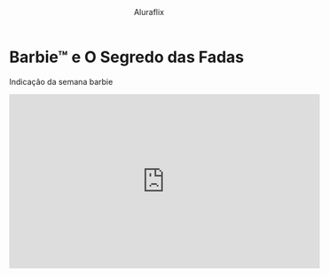<header>Aluraflix</header>

<h1>Barbie™ e O Segredo das Fadas</h1>
<p>Indicação da semana barbie</p>


<iframe width="560" height="315" src="https://www.youtube.com/embed/3lmeLd_PuzA?si=XT_NnN0xPzZXOgFI" title="YouTube video player" frameborder="0" allow="accelerometer; autoplay; clipboard-write; encrypted-media; gyroscope; picture-in-picture; web-share" referrerpolicy="strict-origin-when-cross-origin" allowfullscreen></iframe>